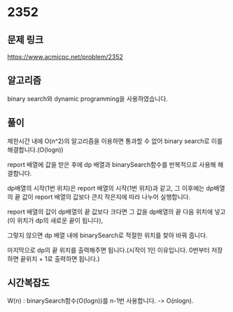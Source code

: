 # 2352

## 문제 링크

https://www.acmicpc.net/problem/2352

## 알고리즘

binary search와 dynamic programming을 사용하였습니다.

## 풀이

제한시간 내에 O(n^2)의 알고리즘을 이용하면 통과할 수 없어 binary search로 이를 해결합니다.(O(logn))

report 배열에 값을 받은 후에 dp 배열과 binarySearch함수를 반복적으로 사용해 해결합니다.



dp배열의 시작(1번 위치)은 report 배열의 시작(1번 위치)과 같고, 그 이후에는 dp배열의 끝 값이 report 배열의 값보다 큰지 작은지에 따라 나누어 실행합니다.

report 배열의 값이 dp배열의 끝 값보다 크다면 그 값을 dp배열의 끝 다음 위치에 넣고(이 위치가 dp의 새로운 끝이 됩니다),

그렇지 않으면 dp 배열 내에 binarySearch로 적절한 위치를 찾아 바꿔 줍니다.

마지막으로 dp의 끝 위치를 출력해주면 됩니다.(시작이 1인 이유입니다. 0번부터 저장하면 끝위치 + 1로 출력하면 됩니다.)

## 시간복잡도

W(n) : binarySearch함수(O(logn))를 n-1번 사용합니다. -> O(nlogn).

